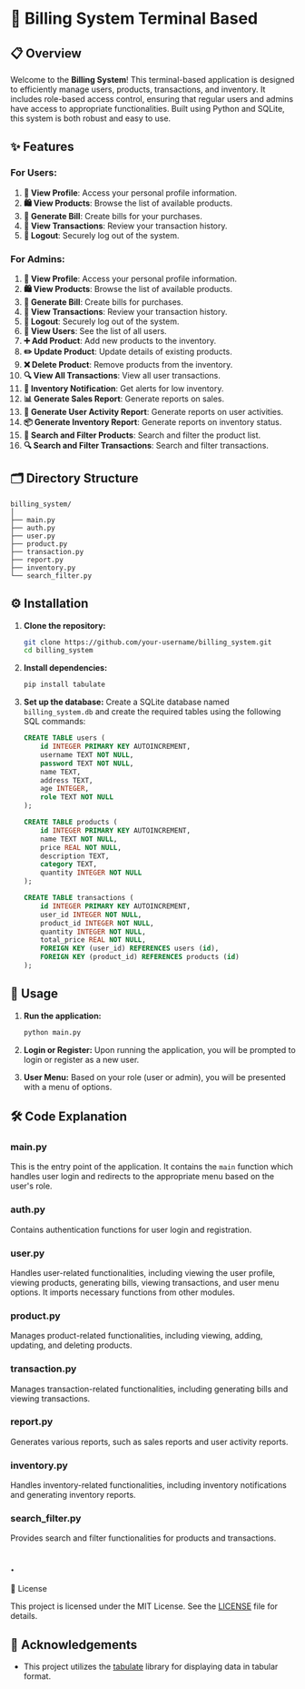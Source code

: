 # 🧾 Billing System Terminal Based

## 📋 Overview

Welcome to the **Billing System**! This terminal-based application is designed to efficiently manage users, products, transactions, and inventory. It includes role-based access control, ensuring that regular users and admins have access to appropriate functionalities. Built using Python and SQLite, this system is both robust and easy to use.

## ✨ Features

### For Users:

1. **👤 View Profile**: Access your personal profile information.
2. **🛍️ View Products**: Browse the list of available products.
3. **🧾 Generate Bill**: Create bills for your purchases.
4. **📄 View Transactions**: Review your transaction history.
5. **🚪 Logout**: Securely log out of the system.

### For Admins:

1. **👤 View Profile**: Access your personal profile information.
2. **🛍️ View Products**: Browse the list of available products.
3. **🧾 Generate Bill**: Create bills for purchases.
4. **📄 View Transactions**: Review your transaction history.
5. **🚪 Logout**: Securely log out of the system.
6. **👥 View Users**: See the list of all users.
7. **➕ Add Product**: Add new products to the inventory.
8. **✏️ Update Product**: Update details of existing products.
9. **❌ Delete Product**: Remove products from the inventory.
10. **🔍 View All Transactions**: View all user transactions.
11. **🔔 Inventory Notification**: Get alerts for low inventory.
12. **📊 Generate Sales Report**: Generate reports on sales.
13. **📝 Generate User Activity Report**: Generate reports on user activities.
14. **📦 Generate Inventory Report**: Generate reports on inventory status.
15. **🔎 Search and Filter Products**: Search and filter the product list.
16. **🔍 Search and Filter Transactions**: Search and filter transactions.

## 🗂️ Directory Structure

```plaintext
billing_system/
│
├── main.py
├── auth.py
├── user.py
├── product.py
├── transaction.py
├── report.py
├── inventory.py
└── search_filter.py
```

## ⚙️ Installation

1. **Clone the repository:**

   ```bash
   git clone https://github.com/your-username/billing_system.git
   cd billing_system
   ```

2. **Install dependencies:**

   ```bash
   pip install tabulate
   ```

3. **Set up the database:**
   Create a SQLite database named `billing_system.db` and create the required tables using the following SQL commands:

   ```sql
   CREATE TABLE users (
       id INTEGER PRIMARY KEY AUTOINCREMENT,
       username TEXT NOT NULL,
       password TEXT NOT NULL,
       name TEXT,
       address TEXT,
       age INTEGER,
       role TEXT NOT NULL
   );

   CREATE TABLE products (
       id INTEGER PRIMARY KEY AUTOINCREMENT,
       name TEXT NOT NULL,
       price REAL NOT NULL,
       description TEXT,
       category TEXT,
       quantity INTEGER NOT NULL
   );

   CREATE TABLE transactions (
       id INTEGER PRIMARY KEY AUTOINCREMENT,
       user_id INTEGER NOT NULL,
       product_id INTEGER NOT NULL,
       quantity INTEGER NOT NULL,
       total_price REAL NOT NULL,
       FOREIGN KEY (user_id) REFERENCES users (id),
       FOREIGN KEY (product_id) REFERENCES products (id)
   );
   ```

## 🚀 Usage

1. **Run the application:**

   ```bash
   python main.py
   ```

2. **Login or Register:**
   Upon running the application, you will be prompted to login or register as a new user.

3. **User Menu:**
   Based on your role (user or admin), you will be presented with a menu of options.

## 🛠️ Code Explanation

### main.py

This is the entry point of the application. It contains the `main` function which handles user login and redirects to the appropriate menu based on the user's role.

### auth.py

Contains authentication functions for user login and registration.

### user.py

Handles user-related functionalities, including viewing the user profile, viewing products, generating bills, viewing transactions, and user menu options. It imports necessary functions from other modules.

### product.py

Manages product-related functionalities, including viewing, adding, updating, and deleting products.

### transaction.py

Manages transaction-related functionalities, including generating bills and viewing transactions.

### report.py

Generates various reports, such as sales reports and user activity reports.

### inventory.py

Handles inventory-related functionalities, including inventory notifications and generating inventory reports.

### search_filter.py

Provides search and filter functionalities for products and transactions.

## .

📜 License

This project is licensed under the MIT License. See the [LICENSE](LICENSE) file for details.

## 🙏 Acknowledgements

- This project utilizes the [tabulate](https://pypi.org/project/tabulate/) library for displaying data in tabular format.
